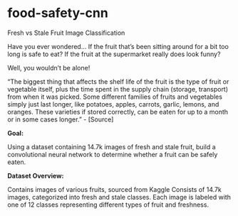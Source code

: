# food-safety-cnn
Fresh vs Stale Fruit Image Classification 

Have you ever wondered…
  If the fruit that’s been sitting around for a bit too long is safe to eat?
  If the fruit at the supermarket really does look funny?

Well, you wouldn’t be alone! 

“The biggest thing that affects the shelf life of the fruit is the type of fruit or vegetable itself, plus the time spent in the supply chain (storage, transport) from when it was picked. Some different families of fruits and vegetables simply just last longer, like potatoes, apples, carrots, garlic, lemons, and oranges. These varieties if stored correctly, can be eaten for up to a month or in some cases longer.” - [Source]

**Goal:** 

Using a dataset containing 14.7k images of fresh and stale fruit, build a convolutional neural network to determine whether a fruit can be safely eaten.

**Dataset Overview:**

Contains images of various fruits, sourced from Kaggle
  Consists of 14.7k images, categorized into fresh and stale classes.
  Each image is labeled with one of 12 classes representing different types of fruit and freshness.

